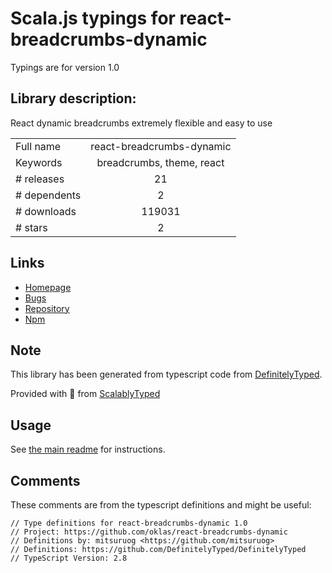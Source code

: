 
# Scala.js typings for react-breadcrumbs-dynamic

Typings are for version 1.0

## Library description:
React dynamic breadcrumbs extremely flexible and easy to use

|                    |                 |
| ------------------ | :-------------: |
| Full name          | react-breadcrumbs-dynamic |
| Keywords           | breadcrumbs, theme, react |
| # releases         | 21 |
| # dependents       | 2 |
| # downloads        | 119031 |
| # stars            | 2 |

## Links
- [Homepage](https://github.com/oklas/react-breadcrumbs-dynamic#readme)
- [Bugs](https://github.com/oklas/react-breadcrumbs-dynamic/issues)
- [Repository](https://github.com/oklas/react-breadcrumbs-dynamic)
- [Npm](https://www.npmjs.com/package/react-breadcrumbs-dynamic)
    


## Note
This library has been generated from typescript code from [DefinitelyTyped](https://definitelytyped.org).

Provided with :purple_heart: from [ScalablyTyped](https://github.com/oyvindberg/ScalablyTyped)

## Usage
See [the main readme](../../readme.md) for instructions.

## Comments

These comments are from the typescript definitions and might be useful:
```
// Type definitions for react-breadcrumbs-dynamic 1.0
// Project: https://github.com/oklas/react-breadcrumbs-dynamic
// Definitions by: mitsuruog <https://github.com/mitsuruog>
// Definitions: https://github.com/DefinitelyTyped/DefinitelyTyped
// TypeScript Version: 2.8

```

